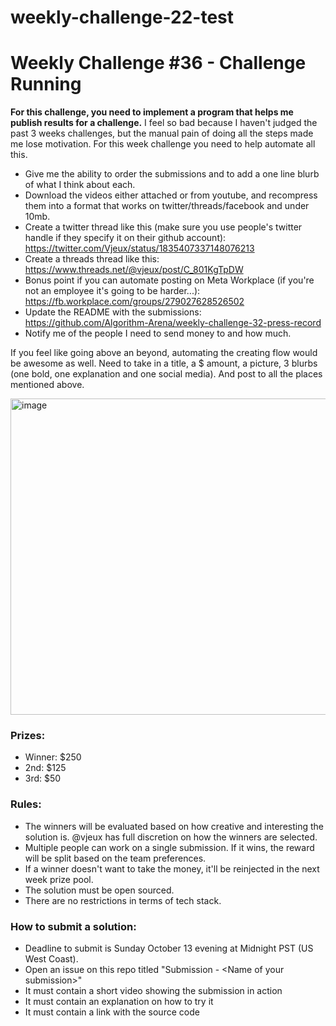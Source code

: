 # weekly-challenge-22-test
# Weekly Challenge #36 - Challenge Running

**For this challenge, you need to implement a program that helps me publish results for a challenge.** I feel so bad because I haven't judged the past 3 weeks challenges, but the manual pain of doing all the steps made me lose motivation. For this week challenge you need to help automate all this.

* Give me the ability to order the submissions and to add a one line blurb of what I think about each.
* Download the videos either attached or from youtube, and recompress them into a format that works on twitter/threads/facebook and under 10mb.
* Create a twitter thread like this (make sure you use people's twitter handle if they specify it on their github account): https://twitter.com/Vjeux/status/1835407337148076213
* Create a threads thread like this: https://www.threads.net/@vjeux/post/C_801KgTpDW
* Bonus point if you can automate posting on Meta Workplace (if you're not an employee it's going to be harder...): https://fb.workplace.com/groups/279027628526502
* Update the README with the submissions: https://github.com/Algorithm-Arena/weekly-challenge-32-press-record
* Notify me of the people I need to send money to and how much.

If you feel like going above an beyond, automating the creating flow would be awesome as well. Need to take in a title, a $ amount, a picture, 3 blurbs (one bold, one explanation and one social media). And post to all the places mentioned above.

<img width="506" alt="image" src="https://github.com/user-attachments/assets/1509e9b6-a006-4737-b860-fa80e67a4bf7">

### Prizes:
* Winner: $250
* 2nd: $125
* 3rd: $50

### Rules:
* The winners will be evaluated based on how creative and interesting the solution is. @vjeux has full discretion on how the winners are selected.
* Multiple people can work on a single submission. If it wins, the reward will be split based on the team preferences.
* If a winner doesn't want to take the money, it'll be reinjected in the next week prize pool.
* The solution must be open sourced.
* There are no restrictions in terms of tech stack.

### How to submit a solution:
* Deadline to submit is Sunday October 13 evening at Midnight PST (US West Coast).
* Open an issue on this repo titled "Submission - &lt;Name of your submission&gt;"
* It must contain a short video showing the submission in action
* It must contain an explanation on how to try it
* It must contain a link with the source code

